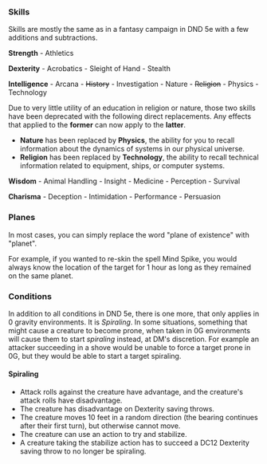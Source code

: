 
### Skills

Skills are mostly the same as in a fantasy campaign in DND 5e with a few additions and subtractions.

**Strength** - Athletics

**Dexterity** - Acrobatics - Sleight of Hand - Stealth

**Intelligence** - Arcana - ~~History~~ - Investigation - Nature - ~~Religion~~ - Physics - Technology

Due to very little utility of an education in religion or nature, those two skills have been deprecated with the following direct replacements.  Any effects that applied to the **former** can now apply to the **latter**.
* **Nature** has been replaced by **Physics**, the ability for you to recall information about the dynamics of systems in our physical universe.
* **Religion** has been replaced by **Technology**, the ability to recall technical information related to equipment, ships, or computer systems.

**Wisdom** - Animal Handling - Insight - Medicine - Perception - Survival

**Charisma** - Deception - Intimidation - Performance - Persuasion



### Planes
In most cases, you can simply replace the word "plane of existence" with "planet".

For example, if you wanted to re-skin the spell Mind Spike, you would always know the location of the target for 1 hour as long as they remained on the same planet.

### Conditions
In addition to all conditions in DND 5e, there is one more, that only applies in 0 gravity environments.  It is *Spiraling*.  In some situations, something that might cause a creature to become prone, when taken in 0G environments will cause them to start *spiraling* instead, at DM's discretion.  For example an attacker succeeding in a shove would be unable to force a target prone in 0G, but they would be able to start a target spiraling.

#### Spiraling
* Attack rolls against the creature have advantage, and the creature's attack rolls have disadvantage.
* The creature has disadvantage on Dexterity saving throws.
* The creature moves 10 feet in a random direction (the bearing continues after their first turn), but otherwise cannot move.
* The creature can use an action to try and stabilize.
* A creature taking the stabilize action has to succeed a DC12 Dexterity saving throw to no longer be spiraling.